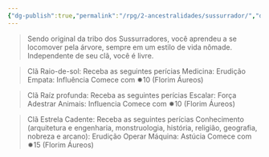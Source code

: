 ```yaml
---
{"dg-publish":true,"permalink":"/rpg/2-ancestralidades/sussurrador/","dgPassFrontmatter":true}
---
```




>Sendo original da tribo dos Sussurradores, você aprendeu a se locomover pela árvore, sempre em um estilo de vida nômade. Independente de seu clã, você é livre. 

>Clã Raio-de-sol: Receba as seguintes perícias
Medicina: Erudição
Empata: Influência
Comece com ✹10 (Florim Áureos)

>Clã Raíz profunda: Receba as seguintes perícias
Escalar: Força
Adestrar Animais: Influencia 
Comece com ✹10 (Florim Áureos)

>Clã Estrela Cadente: Receba as seguintes perícias
Conhecimento (arquitetura e engenharia, monstruologia, história, religião, geografia, nobreza e arcano): Erudição
Operar Máquina: Astúcia
Comece com ✹15 (Florim Áureos)


